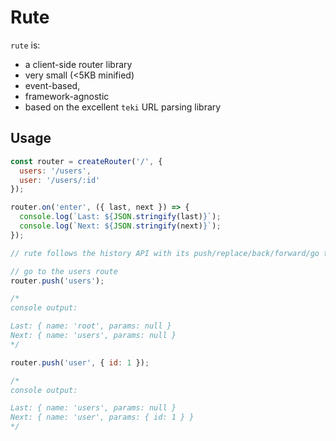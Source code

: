 # Rute

`rute` is:
 - a client-side router library
 - very small (<5KB minified)
 - event-based,
 - framework-agnostic 
 - based on the excellent `teki` URL parsing library

## Usage

```js
const router = createRouter('/', {
  users: '/users',
  user: '/users/:id'
});

router.on('enter', ({ last, next }) => {
  console.log(`Last: ${JSON.stringify(last)}`);
  console.log(`Next: ${JSON.stringify(next)}`);
});

// rute follows the history API with its push/replace/back/forward/go terminology

// go to the users route
router.push('users');

/*
console output:

Last: { name: 'root', params: null }
Next: { name: 'users', params: null }
*/

router.push('user', { id: 1 });

/*
console output:

Last: { name: 'users', params: null }
Next: { name: 'user', params: { id: 1 } }
*/
```
